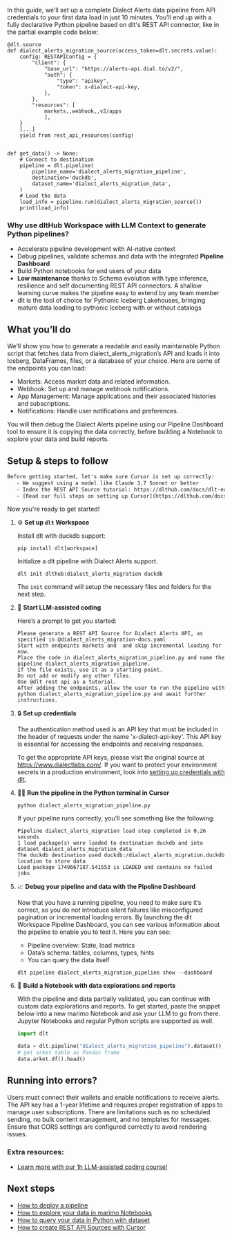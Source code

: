 In this guide, we'll set up a complete Dialect Alerts data pipeline from API credentials to your first data load in just 10 minutes. You'll end up with a fully declarative Python pipeline based on dlt's REST API connector, like in the partial example code below:

```python-outcome
@dlt.source
def dialect_alerts_migration_source(access_token=dlt.secrets.value):
    config: RESTAPIConfig = {
        "client": {
            "base_url": "https://alerts-api.dial.to/v2/",
            "auth": {
                "type": "apikey",
                "token": x-dialect-api-key,
            },
        },
        "resources": [
            markets,,webhook,,v2/apps
            ],
    }
    [...]
    yield from rest_api_resources(config)


def get_data() -> None:
    # Connect to destination
    pipeline = dlt.pipeline(
        pipeline_name='dialect_alerts_migration_pipeline',
        destination='duckdb',
        dataset_name='dialect_alerts_migration_data', 
    )
    # Load the data
    load_info = pipeline.run(dialect_alerts_migration_source())
    print(load_info) 
```

### Why use dltHub Workspace with LLM Context to generate Python pipelines?

- Accelerate pipeline development with AI-native context
- Debug pipelines, validate schemas and data with the integrated **Pipeline Dashboard**
- Build Python notebooks for end users of your data
- **Low maintenance** thanks to Schema evolution with type inference, resilience and self documenting REST API connectors. A shallow learning curve makes the pipeline easy to extend by any team member
- dlt is the tool of choice for Pythonic Iceberg Lakehouses, bringing mature data loading to pythonic Iceberg with or without catalogs

## What you’ll do

We’ll show you how to generate a readable and easily maintainable Python script that fetches data from dialect_alerts_migration’s API and loads it into Iceberg, DataFrames, files, or a database of your choice. Here are some of the endpoints you can load:

- Markets: Access market data and related information.
- Webhook: Set up and manage webhook notifications.
- App Management: Manage applications and their associated histories and subscriptions.
- Notifications: Handle user notifications and preferences.

You will then debug the Dialect Alerts pipeline using our Pipeline Dashboard tool to ensure it is copying the data correctly, before building a Notebook to explore your data and build reports.

## Setup & steps to follow

```default
Before getting started, let's make sure Cursor is set up correctly:
   - We suggest using a model like Claude 3.7 Sonnet or better
   - Index the REST API Source tutorial: https://dlthub.com/docs/dlt-ecosystem/verified-sources/rest_api/ and add it to context as **@dlt rest api**
   - [Read our full steps on setting up Cursor](https://dlthub.com/docs/dlt-ecosystem/llm-tooling/cursor-restapi#23-configuring-cursor-with-documentation)
```

Now you're ready to get started!

1. ⚙️ **Set up `dlt` Workspace**
    
    Install dlt with duckdb support:
    ```shell
    pip install dlt[workspace]
    ```

    Initialize a dlt pipeline with Dialect Alerts support.
    ```shell
    dlt init dlthub:dialect_alerts_migration duckdb
    ```

    The `init` command will setup the necessary files and folders for the next step.
    
2. 🤠 **Start LLM-assisted coding**
    
    Here’s a prompt to get you started:
    
    ```prompt
    Please generate a REST API Source for Dialect Alerts API, as specified in @dialect_alerts_migration-docs.yaml 
    Start with endpoints markets and  and skip incremental loading for now. 
    Place the code in dialect_alerts_migration_pipeline.py and name the pipeline dialect_alerts_migration_pipeline. 
    If the file exists, use it as a starting point. 
    Do not add or modify any other files. 
    Use @dlt rest api as a tutorial. 
    After adding the endpoints, allow the user to run the pipeline with python dialect_alerts_migration_pipeline.py and await further instructions.
    ```

    
3. 🔒 **Set up credentials** 
    
    The authentication method used is an API key that must be included in the header of requests under the name 'x-dialect-api-key'. This API key is essential for accessing the endpoints and receiving responses.
    
    To get the appropriate API keys, please visit the original source at https://www.dialectlabs.com/.
    If you want to protect your environment secrets in a production environment, look into [setting up credentials with dlt](https://dlthub.com/docs/walkthroughs/add_credentials).
    
4. 🏃‍♀️ **Run the pipeline in the Python terminal in Cursor**
    
    ```shell
    python dialect_alerts_migration_pipeline.py
    ```
    
    If your pipeline runs correctly, you’ll see something like the following:
    
    ```shell
    Pipeline dialect_alerts_migration load step completed in 0.26 seconds
    1 load package(s) were loaded to destination duckdb and into dataset dialect_alerts_migration_data
    The duckdb destination used duckdb:/dialect_alerts_migration.duckdb location to store data
    Load package 1749667187.541553 is LOADED and contains no failed jobs
    ```
    
5. 📈 **Debug your pipeline and data with the Pipeline Dashboard**

    Now that you have a running pipeline, you need to make sure it’s correct, so you do not introduce silent failures like misconfigured pagination or incremental loading errors. By launching the dlt Workspace Pipeline Dashboard, you can see various information about the pipeline to enable you to test it. Here you can see:
    - Pipeline overview: State, load metrics
    - Data’s schema: tables, columns, types, hints
    - You can query the data itself
    
    ```shell
    dlt pipeline dialect_alerts_migration_pipeline show --dashboard
    ```
    
6. 🐍 **Build a Notebook with data explorations and reports**

    With the pipeline and data partially validated, you can continue with custom data explorations and reports. To get started, paste the snippet below into a new marimo Notebook and ask your LLM to go from there. Jupyter Notebooks and regular Python scripts are supported as well.

    
    ```python
    import dlt

   data = dlt.pipeline("dialect_alerts_migration_pipeline").dataset()
   # get arket table as Pandas frame
   data.arket.df().head()
    ```

## Running into errors?

Users must connect their wallets and enable notifications to receive alerts. The API key has a 1-year lifetime and requires proper registration of apps to manage user subscriptions. There are limitations such as no scheduled sending, no bulk content management, and no templates for messages. Ensure that CORS settings are configured correctly to avoid rendering issues.

### Extra resources:

- [Learn more with our 1h LLM-assisted coding course!](https://www.youtube.com/watch?v=GGid70rnJuM)

## Next steps

- [How to deploy a pipeline](https://dlthub.com/docs/walkthroughs/deploy-a-pipeline)
- [How to explore your data in marimo Notebooks](https://dlthub.com/docs/general-usage/dataset-access/marimo)
- [How to query your data in Python with dataset](https://dlthub.com/docs/general-usage/dataset-access/dataset)
- [How to create REST API Sources with Cursor](https://dlthub.com/docs/dlt-ecosystem/llm-tooling/cursor-restapi)